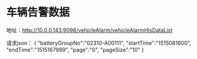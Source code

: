 # 车辆告警数据
地址：http://10.0.0.143:9098/vehicleAlarm/vehicleAlarmHisDataList

请求json：
{
    "batteryGroupNo":"02310-A00111",
    "startTime":"1515081600",
    "endTime":"1515167999",
    "page":"0",
    "pageSize":"10"
}
